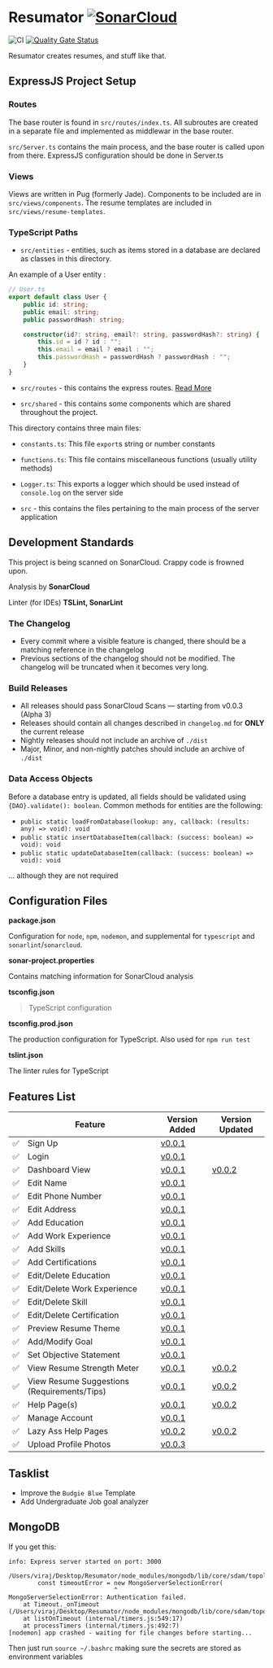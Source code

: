 # Resumator [![SonarCloud](https://sonarcloud.io/images/project_badges/sonarcloud-white.svg)](https://sonarcloud.io/dashboard?id=VirajShah21_Resumator)

![CI](https://github.com/VirajShah21/Resumator/workflows/CI/badge.svg) [![Quality Gate Status](https://sonarcloud.io/api/project_badges/measure?project=VirajShah21_Resumator&metric=alert_status)](https://sonarcloud.io/dashboard?id=VirajShah21_Resumator)

Resumator creates resumes, and stuff like that.

## ExpressJS Project Setup

### Routes

The base router is found in `src/routes/index.ts`. All subroutes are created in a separate file and implemented as middlewar in the base router.

`src/Server.ts` contains the main process, and the base router is called upon from there. ExpressJS configuration should be done in Server.ts

### Views

Views are written in Pug (formerly Jade). Components to be included are in `src/views/components`. The resume templates are included in `src/views/resume-templates`.

### TypeScript Paths

-   `src/entities` - entities, such as items stored in a database are declared as classes in this directory.

An example of a User entity :

```typescript
// User.ts
export default class User {
    public id: string;
    public email: string;
    public passwordHash: string;

    constructor(id?: string, email?: string, passwordHash?: string) {
        this.id = id ? id : "";
        this.email = email ? email : "";
        this.passwordHash = passwordHash ? passwordHash : "";
    }
}
```

-   `src/routes` - this contains the express routes. [Read More](#routes)

-   `src/shared` - this contains some components which are shared throughout the project.

This directory contains three main files:

-   `constants.ts`: This file `export`s string or number constants
-   `functions.ts`: This file contains miscellaneous functions (usually utility methods)
-   `Logger.ts`: This exports a logger which should be used instead of `console.log` on the server side

-   `src` - this contains the files pertaining to the main process of the server application

## Development Standards

This project is being scanned on SonarCloud. Crappy code is frowned upon.

Analysis by **SonarCloud**

Linter (for IDEs) **TSLint, SonarLint**

### The Changelog

-   Every commit where a visible feature is changed, there should be a matching reference in the changelog
-   Previous sections of the changelog should not be modified. The changelog will be truncated when it becomes very long.

### Build Releases

-   All releases should pass SonarCloud Scans — starting from v0.0.3 (Alpha 3)
-   Releases should contain all changes described in `changelog.md` for **ONLY** the current release
-   Nightly releases should not include an archive of `./dist`
-   Major, Minor, and non-nightly patches should include an archive of `./dist`

### Data Access Objects

Before a database entry is updated, all fields should be validated using `{DAO}.validate(): boolean`. Common methods for entities are the following:

-   `public static loadFromDatabase(lookup: any, callback: (results: any) => void): void`
-   `public static insertDatabaseItem(callback: (success: boolean) => void): void`
-   `public static updateDatabaseItem(callback: (success: boolean) => void): void`

... although they are not required

## Configuration Files

**package.json**

Configuration for `node`, `npm`, `nodemon`, and supplemental for `typescript` and `sonarlint`/`sonarcloud`.

**sonar-project.properties**

Contains matching information for SonarCloud analysis

**tsconfig.json**

> TypeScript configuration

**tsconfig.prod.json**

The production configuration for TypeScript. Also used for `npm run test`

**tslint.json**

The linter rules for TypeScript

## Features List

|                    | Feature                                     | Version Added                 | Version Updated               |
| ------------------ | ------------------------------------------- | ----------------------------- | ----------------------------- |
| :white_check_mark: | Sign Up                                     | [v0.0.1](releases/tag/v0.0.1) |                               |
| :white_check_mark: | Login                                       | [v0.0.1](releases/tag/v0.0.1) |                               |
| :white_check_mark: | Dashboard View                              | [v0.0.1](releases/tag/v0.0.1) | [v0.0.2](releases/tag/v0.0.2) |
| :white_check_mark: | Edit Name                                   | [v0.0.1](releases/tag/v0.0.1) |                               |
| :white_check_mark: | Edit Phone Number                           | [v0.0.1](releases/tag/v0.0.1) |                               |
| :white_check_mark: | Edit Address                                | [v0.0.1](releases/tag/v0.0.1) |                               |
| :white_check_mark: | Add Education                               | [v0.0.1](releases/tag/v0.0.1) |                               |
| :white_check_mark: | Add Work Experience                         | [v0.0.1](releases/tag/v0.0.1) |                               |
| :white_check_mark: | Add Skills                                  | [v0.0.1](releases/tag/v0.0.1) |                               |
| :white_check_mark: | Add Certifications                          | [v0.0.1](releases/tag/v0.0.1) |                               |
| :white_check_mark: | Edit/Delete Education                       | [v0.0.1](releases/tag/v0.0.1) |                               |
| :white_check_mark: | Edit/Delete Work Experience                 | [v0.0.1](releases/tag/v0.0.1) |                               |
| :white_check_mark: | Edit/Delete Skill                           | [v0.0.1](releases/tag/v0.0.1) |                               |
| :white_check_mark: | Edit/Delete Certification                   | [v0.0.1](releases/tag/v0.0.1) |                               |
| :white_check_mark: | Preview Resume Theme                        | [v0.0.1](releases/tag/v0.0.1) |                               |
| :white_check_mark: | Add/Modify Goal                             | [v0.0.1](releases/tag/v0.0.1) |                               |
| :white_check_mark: | Set Objective Statement                     | [v0.0.1](releases/tag/v0.0.1) |                               |
| :white_check_mark: | View Resume Strength Meter                  | [v0.0.1](releases/tag/v0.0.1) | [v0.0.2](releases/tag/v0.0.2) |
| :white_check_mark: | View Resume Suggestions (Requirements/Tips) | [v0.0.1](releases/tag/v0.0.1) | [v0.0.2](releases/tag/v0.0.2) |
| :white_check_mark: | Help Page(s)                                | [v0.0.1](releases/tag/v0.0.1) | [v0.0.2](releases/tag/v0.0.2) |
| :white_check_mark: | Manage Account                              | [v0.0.1](releases/tag/v0.0.1) |                               |
| :white_check_mark: | Lazy Ass Help Pages                         | [v0.0.2](releases/tag/v0.0.2) | [v0.0.2](releases/tag/v0.0.2) |
| :white_check_mark: | Upload Profile Photos                       | [v0.0.3](releases/tag/v0.0.3) |                               |

## Tasklist

-   Improve the `Budgie Blue` Template
-   Add Undergraduate Job goal analyzer

## MongoDB

If you get this:

```
info: Express server started on port: 3000

/Users/viraj/Desktop/Resumator/node_modules/mongodb/lib/core/sdam/topology.js:430
        const timeoutError = new MongoServerSelectionError(
                             ^
MongoServerSelectionError: Authentication failed.
    at Timeout._onTimeout (/Users/viraj/Desktop/Resumator/node_modules/mongodb/lib/core/sdam/topology.js:430:30)
    at listOnTimeout (internal/timers.js:549:17)
    at processTimers (internal/timers.js:492:7)
[nodemon] app crashed - waiting for file changes before starting...
```

Then just run `source ~/.bashrc` making sure the secrets are stored as environment variables
